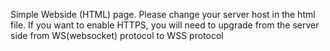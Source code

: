 Simple Webside (HTML) page.
Please change your server host in the html file.
If you want to enable HTTPS, you will need to upgrade from the server side from WS(websocket) protocol to WSS protocol

